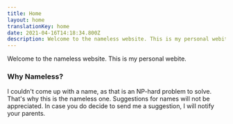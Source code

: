 ```yaml
---
title: Home
layout: home
translationKey: home
date: 2021-04-16T14:18:34.800Z
description: Welcome to the nameless website. This is my personal webite.
---
```


Welcome to the nameless website. This is my personal webite.

### Why Nameless?

I couldn't come up with a name, as that is an NP-hard problem to solve. That's
why this is the nameless one. Suggestions for names will not be appreciated. In
case you do decide to send me a suggestion, I will notify your parents.

